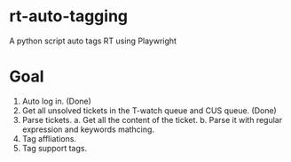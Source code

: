 # rt-auto-tagging
A python script auto tags RT using Playwright

# Goal
1. Auto log in. (Done)
2. Get all unsolved tickets in the T-watch queue and CUS queue. (Done)
3. Parse tickets.
    a. Get all the content of the ticket.
    b. Parse it with regular expression and keywords mathcing.
4. Tag affliations.
5. Tag support tags.

